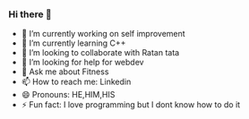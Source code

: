 ### Hi there 👋



- 🔭 I’m currently working on self improvement
- 🌱 I’m currently learning C++
- 👯 I’m looking to collaborate with Ratan tata
- 🤔 I’m looking for help for webdev
- 💬 Ask me about Fitness
- 📫 How to reach me: Linkedin
- 😄 Pronouns: HE,HIM,HIS
- ⚡ Fun fact: I love programming but I dont know how to do it
